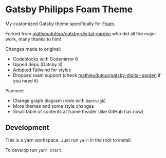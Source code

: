 # Gatsby Philipps Foam Theme

My customized Gatsby theme specifically for [Foam](https://foambubble.github.io/foam/).

Forked from [mathieudutour/gatsby-digital-garden](https://github.com/mathieudutour/gatsby-digital-garden) who did all the major work, many thanks to him!

Changes made to original:

- Codeblocks with Codemirror 6
- Upped deps (Gatsby 3)
- Adopted Tailwind for styles
- Dropped roam support (check [mathieudutour/gatsby-digital-garden](https://github.com/mathieudutour/gatsby-digital-garden) if you need it)

Planned:

- Change graph diagram (redo with `@antv/g6`)
- More themes and some style changes
- Small table of contents at frame header (like GitHub has now)

## Development


This is a yarn workspace. Just run `yarn` in the root to install.

To develop run `yarn start`.
